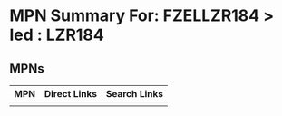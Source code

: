 



# MPN Summary For: FZELLZR184 > led : LZR184

## MPNs
  

|MPN|Direct Links|Search Links|
| :--- | :--- | :--- |
||||
